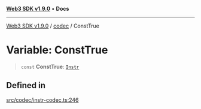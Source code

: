 [**Web3 SDK v1.9.0**](../../../README.md) • **Docs**

***

[Web3 SDK v1.9.0](../../../globals.md) / [codec](../README.md) / ConstTrue

# Variable: ConstTrue

> `const` **ConstTrue**: [`Instr`](../type-aliases/Instr.md)

## Defined in

[src/codec/instr-codec.ts:246](https://github.com/Mystic-Nayy/alephium-web3/blob/ee41f5e0e7d7fb0b155fe62f05b2ac03772895ca/packages/web3/src/codec/instr-codec.ts#L246)
